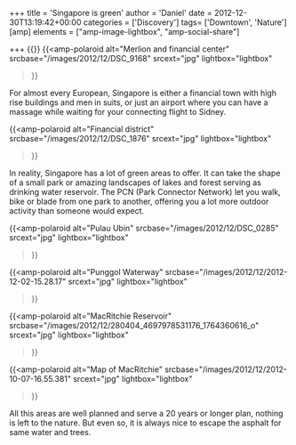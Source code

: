 +++
title = 'Singapore is green'
author = 'Daniel'
date = 2012-12-30T13:19:42+00:00
categories = ['Discovery']
tags= ['Downtown', 'Nature']
[amp]
    elements = ["amp-image-lightbox", "amp-social-share"]

+++
{{<amp-image-lightbox id="lightbox" >}}
{{<amp-polaroid
  alt="Merlion and financial center"
  srcbase="/images/2012/12/DSC_9168"
  srcext="jpg"
  lightbox="lightbox"
>}}

For almost every European, Singapore is either a financial town with high rise buildings and men in suits, or just an airport where you can have a massage while waiting for your connecting flight to Sidney.<!--more-->

{{<amp-polaroid
  alt="Financial district"
  srcbase="/images/2012/12/DSC_1876"
  srcext="jpg"
  lightbox="lightbox"

>}}

In reality, Singapore has a lot of green areas to offer. It can take the shape of a small park or amazing landscapes of lakes and forest serving as drinking water reservoir. The PCN (Park Connector Network) let you walk, bike or blade from one park to another, offering you a lot more outdoor activity than someone would expect.

{{<amp-polaroid
  alt="Pulau Ubin"
  srcbase="/images/2012/12/DSC_0285"
  srcext="jpg"
  lightbox="lightbox"

>}}

{{<amp-polaroid
  alt="Punggol Waterway"
  srcbase="/images/2012/12/2012-12-02-15.28.17"
  srcext="jpg"
  lightbox="lightbox"

>}}

{{<amp-polaroid
  alt="MacRitchie Reservoir"
  srcbase="/images/2012/12/280404_4697978531176_1764360616_o"
  srcext="jpg"
  lightbox="lightbox"

>}}

{{<amp-polaroid
  alt="Map of MacRitchie"
  srcbase="/images/2012/12/2012-10-07-16.55.381"
  srcext="jpg"
  lightbox="lightbox"

>}}

All this areas are well planned and serve a 20 years or longer plan, nothing is left to the nature. But even so, it is always nice to escape the asphalt for same water and trees.
